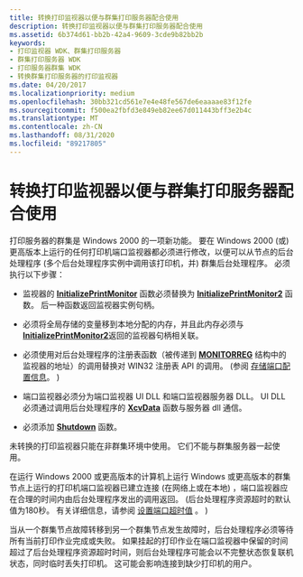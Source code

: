 ```yaml
---
title: 转换打印监视器以便与群集打印服务器配合使用
description: 转换打印监视器以便与群集打印服务器配合使用
ms.assetid: 6b374d61-bb2b-42a4-9609-3cde9b82bb2b
keywords:
- 打印监视器 WDK、群集打印服务器
- 群集打印服务器 WDK
- 打印服务器群集 WDK
- 转换群集打印服务器的打印监视器
ms.date: 04/20/2017
ms.localizationpriority: medium
ms.openlocfilehash: 30bb321cd561e7e4e48fe567de6eaaaae83f12fe
ms.sourcegitcommit: f500ea2fbfd3e849eb82ee67d011443bff3e2b4c
ms.translationtype: MT
ms.contentlocale: zh-CN
ms.lasthandoff: 08/31/2020
ms.locfileid: "89217805"
---
```

# <a name="converting-print-monitors-for-use-with-clustered-print-servers"></a>转换打印监视器以便与群集打印服务器配合使用





打印服务器的群集是 Windows 2000 的一项新功能。 要在 Windows 2000 (或) 更高版本上运行的任何打印机端口监视器都必须进行修改，以便可以从节点的后台处理程序 (多个后台处理程序实例中调用该打印机，并) 群集后台处理程序。 必须执行以下步骤：

-   监视器的 [**InitializePrintMonitor**](/windows-hardware/drivers/ddi/winsplp/nf-winsplp-initializeprintmonitor) 函数必须替换为 [**InitializePrintMonitor2**](/windows-hardware/drivers/ddi/winsplp/nf-winsplp-initializeprintmonitor2) 函数。 后一种函数返回监视器实例句柄。

-   必须将全局存储的变量移到本地分配的内存，并且此内存必须与 [**InitializePrintMonitor2**](/windows-hardware/drivers/ddi/winsplp/nf-winsplp-initializeprintmonitor2)返回的监视器句柄相关联。

-   必须使用对后台处理程序的注册表函数（被传递到 [**MONITORREG**](/windows-hardware/drivers/ddi/winsplp/ns-winsplp-_monitorreg) 结构中的监视器的地址）的调用替换对 WIN32 注册表 API 的调用。  (参阅 [存储端口配置信息](storing-port-configuration-information.md)。 ) 

-   端口监视器必须分为端口监视器 UI DLL 和端口监视器服务器 DLL。 UI DLL 必须通过调用后台处理程序的 [**XcvData**](/previous-versions/ff564255(v=vs.85)) 函数与服务器 dll 通信。

-   必须添加 [**Shutdown**](/previous-versions/ff562646(v=vs.85)) 函数。

未转换的打印监视器只能在非群集环境中使用。 它们不能与群集服务器一起使用。

在运行 Windows 2000 或更高版本的计算机上运行 Windows 或更高版本的群集节点上运行的打印机端口监视器已建立连接 (在网络上或在本地) ，端口监视器应在合理的时间内由后台处理程序发出的调用返回。  (后台处理程序资源超时的默认值为180秒。 有关详细信息，请参阅 [设置端口超时值](setting-port-time-out-values.md) 。 ) 

当从一个群集节点故障转移到另一个群集节点发生故障时，后台处理程序必须等待所有当前打印作业完成或失败。 如果挂起的打印作业在端口监视器中保留的时间超过了后台处理程序资源超时时间，则后台处理程序可能会以不完整状态恢复联机状态，同时临时丢失打印机。 这可能会影响连接到缺少打印机的用户。

 

